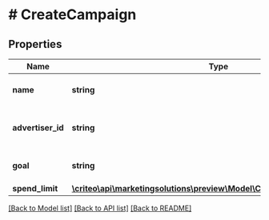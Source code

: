 # # CreateCampaign

## Properties

Name | Type | Description | Notes
------------ | ------------- | ------------- | -------------
**name** | **string** | Name of the campaign | [optional]
**advertiser_id** | **string** | Advertiser id this campaign belongs to | [optional]
**goal** | **string** | Goal for the marketing campaign | [optional]
**spend_limit** | [**\criteo\api\marketingsolutions\preview\Model\CreateCampaignSpendLimit**](CreateCampaignSpendLimit.md) |  | [optional]

[[Back to Model list]](../../README.md#models) [[Back to API list]](../../README.md#endpoints) [[Back to README]](../../README.md)
